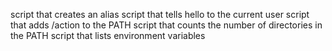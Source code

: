 script that creates an alias
script that tells hello to the current user
script that adds /action to the PATH
script that counts the number of directories in the PATH
script that lists environment variables
